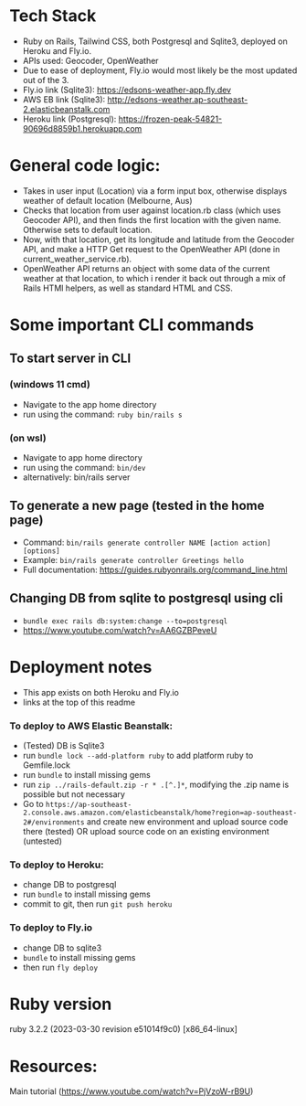 # Tech Stack
- Ruby on Rails, Tailwind CSS, both Postgresql and Sqlite3, deployed on Heroku and Fly.io.
- APIs used: Geocoder, OpenWeather
- Due to ease of deployment, Fly.io would most likely be the most updated out of the 3.
- Fly.io link (Sqlite3): https://edsons-weather-app.fly.dev
- AWS EB link (Sqlite3): http://edsons-weather.ap-southeast-2.elasticbeanstalk.com
- Heroku link (Postgresql): https://frozen-peak-54821-90696d8859b1.herokuapp.com

# General code logic:
- Takes in user input (Location) via a form input box, otherwise displays weather of default location (Melbourne, Aus)
- Checks that location from user against location.rb class (which uses Geocoder API), and then finds the first location with the given name. Otherwise sets to default location.
- Now, with that location, get its longitude and latitude from the Geocoder API, and make a HTTP Get request to the OpenWeather API (done in current_weather_service.rb).
- OpenWeather API returns an object with some data of the current weather at that location, to which i render it back out through a mix of Rails HTMl helpers, as well as standard HTML and CSS.

# Some important CLI commands

## To start server in CLI
### (windows 11 cmd) 
  - Navigate to the app home directory
  - run using the command: `ruby bin/rails s`
### (on wsl)
  - Navigate to app home directory
  - run using the command: `bin/dev`
  - alternatively: bin/rails server

## To generate a new page (tested in the home page)
  - Command: `bin/rails generate controller NAME [action action] [options]`
  - Example: `bin/rails generate controller Greetings hello`
  - Full documentation: https://guides.rubyonrails.org/command_line.html

## Changing DB from sqlite to postgresql using cli
  - `bundle exec rails db:system:change --to=postgresql`
  - https://www.youtube.com/watch?v=AA6GZBPeveU

# Deployment notes
  - This app exists on both Heroku and Fly.io
  - links at the top of this readme

### To deploy to AWS Elastic Beanstalk:
  - (Tested) DB is Sqlite3
  - run `bundle lock --add-platform ruby` to add platform ruby to Gemfile.lock
  - run `bundle` to install missing gems
  - run `zip ../rails-default.zip -r * .[^.]*`, modifying the .zip name is possible but not necessary
  - Go to `https://ap-southeast-2.console.aws.amazon.com/elasticbeanstalk/home?region=ap-southeast-2#/environments` and create new environment and upload source code there (tested) OR upload source code on an existing environment (untested)

### To deploy to Heroku: 
  - change DB to postgresql 
  - run `bundle` to install missing gems
  - commit to git, then run `git push heroku`

### To deploy to Fly.io 
  - change DB to sqlite3
  - `bundle` to install missing gems
  - then run `fly deploy`

# Ruby version
ruby 3.2.2 (2023-03-30 revision e51014f9c0) [x86_64-linux]

# Resources:
Main tutorial (https://www.youtube.com/watch?v=PjVzoW-rB9U)
